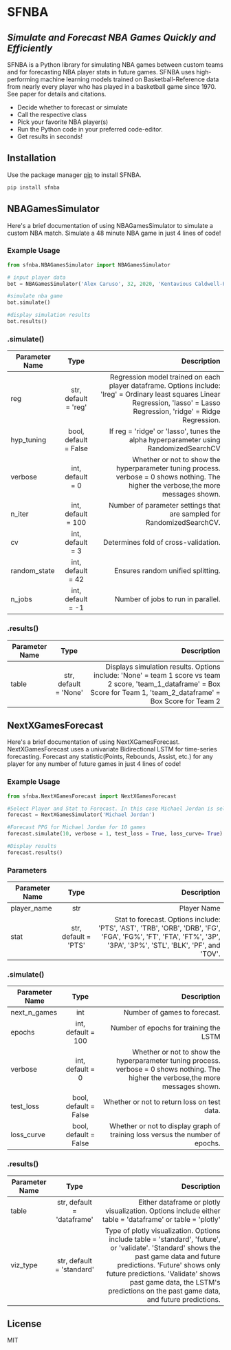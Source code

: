 # SFNBA
## _Simulate and Forecast NBA Games Quickly and Efficiently_

SFNBA is a Python library for simulating NBA games between custom teams and for forecasting NBA player stats in future games. SFNBA uses high-performing machine learning models trained on Basketball-Reference data from nearly every player who has played in a basketball game since 1970. See paper for details and citations. 

- Decide whether to forecast or simulate
- Call the respective class
- Pick your favorite NBA player(s)
- Run the Python code in your preferred code-editor. 
- Get results in seconds!


## Installation

Use the package manager [pip](https://pip.pypa.io/en/stable/) to install SFNBA.

```bash
pip install sfnba
```

## NBAGamesSimulator
Here's a brief documentation of using NBAGamesSimulator to simulate a custom NBA match. Simulate a 48 minute NBA game in just 4 lines of code!

### Example Usage
```python
from sfnba.NBAGamesSimulator import NBAGamesSimulator

# input player data
bot = NBAGamesSimulator('Alex Caruso', 32, 2020, 'Kentavious Caldwell-Pope', 36, 2020, 'Kawhi Leonard', 35, 2012, 'Kyle Kuzma', 35, 2018, 'Damian Jones', 35, 2020, 'Ben Simmons', 8, 2021,'PG', 'DeMar DeRozan', 10, 2015, 'SG', 'Danny Green', 13, 2021, 'SF', 'Karl Malone', 13, 2004, 'PF', 'Bob Lanier', 13, 1973, 'C', 'Muggsy Bogues', 8, 1989, 'PG', 'Michael Jordan', 2, 1997, 'SG', 'Stephen Curry', 32, 2017, 'James Harden', 36, 2020, 'LeBron James', 35, 2017, 'Larry Nance Jr.', 35, 2016, 'Zaid Abdul-Aziz', 35, 1971, 'Chris Paul', 8, 2020,'PG', 'Kobe Bryant', 10, 2015, 'SG', 'Joe Harris', 13, 2020, 'SF', 'Dwight Howard', 13, 2005, 'PF', 'Kevin Love', 13, 2018, 'C', 'Kyrie Irving', 8, 2021, 'PG', 'Michael Jordan', 2, 1998, 'SG')

#simulate nba game
bot.simulate()

#display simulation results
bot.results()
```

### .simulate()
| Parameter Name        | Type           | Description  |
| ------------- |:-------------:| -----:|
| reg  | str, default = 'reg' | Regression model trained on each player dataframe. Options include: 'lreg' = Ordinary least squares Linear Regression, 'lasso' = Lasso Regression, 'ridge' = Ridge Regression. |
| hyp_tuning | bool, default = False      |  If reg = 'ridge' or 'lasso', tunes the alpha hyperparameter using RandomizedSearchCV |
| verbose | int, default = 0      |   Whether or not to show the hyperparameter tuning process. verbose = 0 shows nothing. The higher the verbose,the more messages shown.|
| n_iter | int, default = 100      | Number of parameter settings that are sampled for RandomizedSearchCV.  |
| cv | int, default = 3      |    Determines fold of cross-validation. |
| random_state | int, default = 42      |    Ensures random unified splitting. |
| n_jobs | int, default = -1      |    Number of jobs to run in parallel. |

### .results()
| Parameter Name        | Type           | Description  |
| ------------- |:-------------:| -----:|
| table      | str, default = 'None' | Displays simulation results. Options include: 'None' = team 1 score vs team 2 score, 'team_1_dataframe' = Box Score for Team 1, 'team_2_dataframe' = Box Score for Team 2 |

## NextXGamesForecast
Here's a brief documentation of using NextXGamesForecast. NextXGamesForecast uses a univariate Bidirectional LSTM for time-series forecasting. Forecast any statistic(Points, Rebounds, Assist, etc.) for any player for any number of future games in just 4 lines of code!

### Example Usage
```python
from sfnba.NextXGamesForecast import NextXGamesForecast

#Select Player and Stat to Forecast. In this case Michael Jordan is selected and Points per Game is tracked.
forecast = NextXGamesSimulator('Michael Jordan')

#Forecast PPG for Michael Jordan for 10 games 
forecast.simulate(10, verbose = 1, test_loss = True, loss_curve= True)

#Display results
forecast.results()
```
### Parameters
| Parameter Name        | Type           | Description  |
| ------------- |:-------------:| -----:|
| player_name      | str | Player Name |
| stat      | str, default = 'PTS'      |   Stat to forecast. Options include: 'PTS', 'AST', 'TRB', 'ORB', 'DRB', 'FG', 'FGA', 'FG%', 'FT', 'FTA', 'FT%', '3P', '3PA', '3P%', 'STL', 'BLK', 'PF', and 'TOV'. |

### .simulate()
| Parameter Name        | Type           | Description  |
| ------------- |:-------------:| -----:|
| next_n_games      | int | Number of games to forecast. |
| epochs     | int, default = 100      |   Number of epochs for training the LSTM |
| verbose     | int, default = 0      |   Whether or not to show the hyperparameter tuning process. verbose = 0 shows nothing. The higher the verbose,the more messages shown. |
| test_loss     | bool, default = False      |   Whether or not to return loss on test data. |
| loss_curve     | bool, default = False      |   Whether or not to display graph of training loss versus the number of epochs. |

### .results()
| Parameter Name        | Type           | Description  |
| ------------- |:-------------:| -----:|
| table      | str, default = 'dataframe' | Either dataframe or plotly visualization. Options include either table = 'dataframe' or table = 'plotly'|
| viz_type      | str, default = 'standard'      |  Type of plotly visualization. Options include table = 'standard', 'future', or 'validate'. 'Standard' shows the past game data and future predictions. 'Future' shows only future predictions. 'Validate' shows past game data, the LSTM's predictions on the past game data, and future predictions.|



## License
MIT
